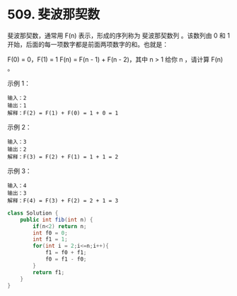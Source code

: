 # 509. 斐波那契数

斐波那契数，通常用 F(n) 表示，形成的序列称为 斐波那契数列 。该数列由 0 和 1 开始，后面的每一项数字都是前面两项数字的和。也就是：

F(0) = 0，F(1) = 1
F(n) = F(n - 1) + F(n - 2)，其中 n > 1
给你 n ，请计算 F(n) 。

 

示例 1：

	输入：2
	输出：1
	解释：F(2) = F(1) + F(0) = 1 + 0 = 1
示例 2：

	输入：3
	输出：2
	解释：F(3) = F(2) + F(1) = 1 + 1 = 2
示例 3：

	输入：4
	输出：3
	解释：F(4) = F(3) + F(2) = 2 + 1 = 3

```java
class Solution {
    public int fib(int n) {
        if(n<2) return n;
        int f0 = 0;
        int f1 = 1;
        for(int i = 2;i<=n;i++){
            f1 = f0 + f1;
            f0 = f1 - f0;
        }
        return f1;
    }
}
```

 
